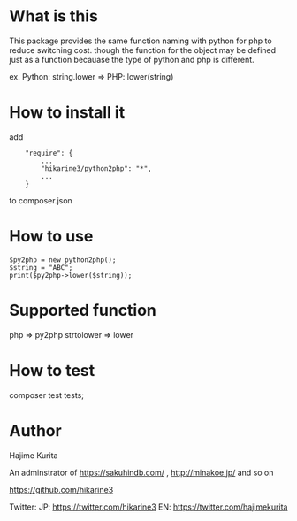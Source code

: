 # What is this

This package provides the same function naming with python for php to reduce switching cost.
though the function for the object may be defined just as a function becauase the type of python and php is different.

ex.
Python: string.lower
=>
PHP: lower(string)

# How to install it

add 
```
    "require": {
        ...
        "hikarine3/python2php": "*",
        ...
    }
```
to composer.json

# How to use

```
$py2php = new python2php();
$string = "ABC";
print($py2php->lower($string));
```

# Supported function

php =>  py2php
strtolower  =>  lower


# How to test

composer test tests;

# Author

Hajime Kurita

An adminstrator of https://sakuhindb.com/ , http://minakoe.jp/ and so on

https://github.com/hikarine3

Twitter:
JP: https://twitter.com/hikarine3
EN: https://twitter.com/hajimekurita
